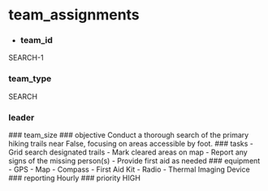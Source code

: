 # team_assignments
- ### team_id
SEARCH-1
### team_type
SEARCH
### leader
<Team Leader Name>
### team_size
<number>
### objective
Conduct a thorough search of the primary hiking trails near False, focusing on areas accessible by foot.
### tasks
- Grid search designated trails
- Mark cleared areas on map
- Report any signs of the missing person(s)
- Provide first aid as needed
### equipment
- GPS
- Map
- Compass
- First Aid Kit
- Radio
- Thermal Imaging Device
### reporting
Hourly
### priority
HIGH
